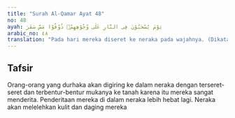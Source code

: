 ```yaml
---
title: "Surah Al-Qamar Ayat 48"
no: 48
ayah: يَوْمَ يُسْحَبُوْنَ فِى النَّارِ عَلٰى وُجُوْهِهِمْۗ ذُوْقُوْا مَسَّ سَقَرَ
arabic_no: ٤٨
translation: "Pada hari mereka diseret ke neraka pada wajahnya. (Dikatakan kepada mereka), “Rasakanlah sentuhan api neraka.”"
---
```


## Tafsir

Orang-orang yang durhaka akan digiring ke dalam neraka dengan terseret-seret dan terbentur-bentur mukanya ke tanah karena itu mereka sangat menderita. Penderitaan mereka di dalam neraka lebih hebat lagi. Neraka akan melelehkan kulit dan daging mereka